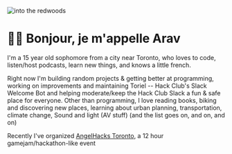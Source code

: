 ![into the redwoods](https://cloud-252jvz0gp-hack-club-bot.vercel.app/0download__7_.png)

# 🌈🦖 Bonjour, je m'appelle Arav
I'm a 15 year old sophomore from a city near Toronto, who loves to code, listen/host podcasts, learn new things, and knows a little french.

Right now I'm building random projects & getting better at programming, working on improvements and maintaining Toriel -- Hack Club's Slack Welcome Bot and helping moderate/keep the  Hack Club Slack a fun & safe place for everyone. Other than programming, I love reading books, biking and discovering new places, learning about urban planning, transportation, climate change, Sound and light (AV stuff) (and the list goes on, and on, and on)

Recently I've organized [AngelHacks Toronto](https://toronto.angelhacks.org), a 12 hour gamejam/hackathon-like event



